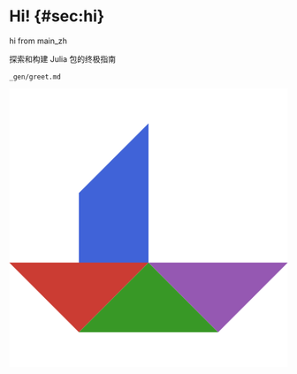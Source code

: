 # Hi! {#sec:hi}

hi from main_zh

探索和构建 Julia 包的终极指南

```{.include}
_gen/greet.md
```

![Logo](/images/logo_512x512.png)

